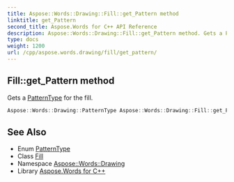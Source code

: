 ```yaml
---
title: Aspose::Words::Drawing::Fill::get_Pattern method
linktitle: get_Pattern
second_title: Aspose.Words for C++ API Reference
description: Aspose::Words::Drawing::Fill::get_Pattern method. Gets a PatternType for the fill in C++.
type: docs
weight: 1200
url: /cpp/aspose.words.drawing/fill/get_pattern/
---
```

## Fill::get_Pattern method


Gets a [PatternType](../../patterntype/) for the fill.

```cpp
Aspose::Words::Drawing::PatternType Aspose::Words::Drawing::Fill::get_Pattern()
```

## See Also

* Enum [PatternType](../../patterntype/)
* Class [Fill](../)
* Namespace [Aspose::Words::Drawing](../../)
* Library [Aspose.Words for C++](../../../)
